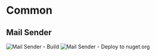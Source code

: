 # Common

## Mail Sender

![Mail Sender - Build](https://github.com/lets-do-it-pl/common/workflows/Mail%20Sender%20-%20Build/badge.svg?branch=main)
![Mail Sender - Deploy to nuget.org](https://github.com/lets-do-it-pl/common/workflows/Mail%20Sender%20-%20Deploy%20to%20nuget.org/badge.svg)
